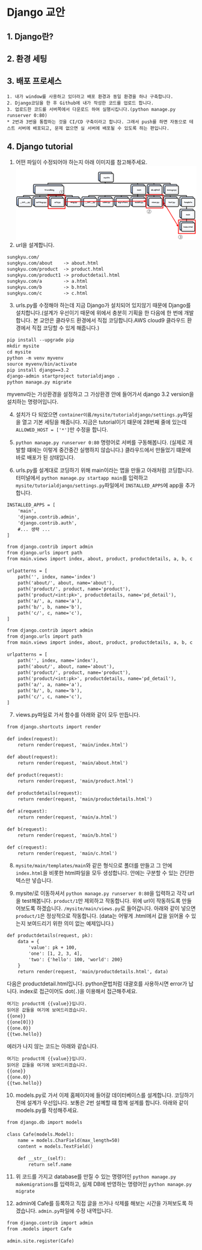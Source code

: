 # Django 교안
## 1. Django란?
## 2. 환경 세팅
## 3. 배포 프로세스
    1. 내가 window를 사용하고 있더라고 배포 환경과 동일 환경을 하나 구축합니다.
    2. Django코딩을 한 후 Github에 내가 작성한 코드를 업로드 합니다.
    3. 업로드한 코드를 서버쪽에서 다운로드 하여 실행시킵니다.(python manage.py runserver 0:80)
    * 2번과 3번을 통합하는 것을 CI/CD 구축이라고 합니다. 그래서 push를 하면 자동으로 테스트 서버에 배포되고, 문제 없으면 실 서버에 배포될 수 있도록 하는 편입니다.
## 4. Django tutorial
1. 어떤 파일이 수정되어야 하는지 아래 이미지를 참고해주세요.
![](./%ED%8F%B4%EB%8D%94%ED%8A%B8%EB%A6%AC.png)
2. url을 설계합니다.
```
sungkyu.com/
sungkyu.com/about    -> about.html
sungkyu.com/product  -> product.html
sungkyu.com/product1 -> productdetail.html 
sungkyu.com/a        -> a.html   
sungkyu.com/b        -> b.html
sungkyu.com/c        -> c.html
```

3. urls.py를 수정해야 하는데 지금 Django가 설치되어 있지않기 때문에 Django를 설치합니다.(설계가 우선이기 때문에 위에서 충분히 기획을 한 다음에 한 번에 개발합니다. 본 교안은 클라우드 환경에서 직접 코딩합니다.AWS cloud9 클라우드 환경에서 직접 코딩할 수 있게 해줍니다.)
```
pip install --upgrade pip
mkdir mysite
cd mysite
python -m venv myvenv 
source myvenv/bin/activate
pip install django==3.2
django-admin startproject tutorialdjango .
python manage.py migrate
```
myvenv라는 가상환경을 설정하고 그 가상환경 안에 들어가서 django 3.2 version을 설치하는 명령어입니다.

4. 설치가 다 되었으면 `container이름/mysite/tutorialdjango/settings.py`파일을 열고 기본 세팅을 해줍니다. 지금은 tutorial이기 떄문에 28번째 줄에 있는데 `ALLOWED_HOST = ['*']`만 수정을 합니다.

5. `python manage.py runserver 0:80` 명령어로 서버를 구동해봅니다. (실제로 개발할 떄에는 이렇게 중간중간 실행하지 않습니다.) 클라우드에서 만들었기 떄문에 바로 배포가 된 상태입니다.

6. urls.py를 설계대로 코딩하기 위해 main이라는 앱을 만들고 아래처럼 코딩합니다. 터미널에서 `python manage.py startapp main`를 입력하고 `mysite/tutorialdjango/settings.py`파일에서 `INSTALLED_APPS`에 app을 추가합니다.
```
INSTALLED_APPS = [
    'main',
    'django.contrib.admin',
    'django.contrib.auth',
    #... 생략 ...
]
```
```
from django.contrib import admin
from django.urls import path
from main.views import index, about, product, productdetails, a, b, c

urlpatterns = [
    path('', index, name='index')
    path('about/', about, name='about'),
    path('product/', product, name='product'),
    path('product/<int:pk>', productdetails, name='pd_detail'),
    path('a/', a, name='a'),
    path('b/', b, name='b'),
    path('c/', c, name='c'),
]
```
```
from django.contrib import admin
from django.urls import path
from main.views import index, about, product, productdetails, a, b, c

urlpatterns = [
    path('', index, name='index'),
    path('about/', about, name='about'),
    path('product/', product, name='product'),
    path('product/<int:pk>', productdetails, name='pd_detail'),
    path('a/', a, name='a'),
    path('b/', b, name='b'),
    path('c/', c, name='c'),
]
```

7. views.py파일로 가서 함수를 아래와 같이 모두 만듭니다.
```
from django.shortcuts import render

def index(request):
    return render(request, 'main/index.html')

def about(request):
    return render(request, 'main/about.html')

def product(request):
    return render(request, 'main/product.html')

def productdetails(request):
    return render(request, 'main/productdetails.html')

def a(request):
    return render(request, 'main/a.html')

def b(request):
    return render(request, 'main/b.html')

def c(request):
    return render(request, 'main/c.html')
```

8. `mysite/main/templates/main`와 같은 형식으로 폴더를 만들고 그 안에 `index.html`을 비롯한 html파일을 모두 생성합니다. 안에는 구분할 수 있는 간단한 텍스만 넣습니다.

9. mysite/로 이동하셔서 `python manage.py runserver 0:80`을 입력하고 각각 url을 test해봅니다. `product/1`만 제외하고 작동합니다. 위에 url이 작동하도록 만들어보도록 하겠습니다. `/mysite/main/views.py`로 들어갑니다. 아래와 같이 넣으면 `product/1`은 정상적으로 작동합니다. (data는 어떻게 .html에서 값을 읽어올 수 있는지 보여드리기 위한 의미 없는 예제입니다.)
```
def productdetails(request, pk):
    data = {
        'value': pk + 100,
        'one': [1, 2, 3, 4],
        'two': {'hello': 100, 'world': 200}
    }
    return render(request, 'main/productdetails.html', data)
```
다음은 productdetail.html입니다. python문법처럼 대괄호를 사용하시면 error가 납니다. index로 접근이어도 dot(`.`)을 이용해서 접근해주세요.

```
여기는 product에 {{value}}입니다. 
읽어온 값들을 여기에 보여드리겠습니다.
{{one}}
{{one[0]}}
{{one.0}}
{{two.hello}}
```

에러가 나지 않는 코드는 아래와 같습니다.
```
여기는 product에 {{value}}입니다. 
읽어온 값들을 여기에 보여드리겠습니다.
{{one}}
{{one.0}}
{{two.hello}}
```

10. models.py로 가서 이제 홈페이지에 들어갈 데이터베이스를 설계합니다. 코딩하기 전에 설계가 우선입니다. 보통은 2번 설꼐할 떄 함께 설계를 합니다. 아래와 같이 models.py를 작성해주세요.
```
from django.db import models

class Cafe(models.Model):
    name = models.CharField(max_length=50)
    content = models.TextField()
    
    def __str__(self):
        return self.name
```

11. 위 코드를 가지고 database를 만질 수 있는 명령어인 `python manage.py makemigrations`를 입력하고, 실제 DB에 반영하는 명령어인 `python manage.py migrate`

12. admin에 Cafe를 등록하고 직접 글을 쓰거나 삭제를 해보는 시간을 가져보도록 하겠습니다. `admin.py`파일에 수정 내역입니다.
```
from django.contrib import admin
from .models import Cafe

admin.site.register(Cafe)
```